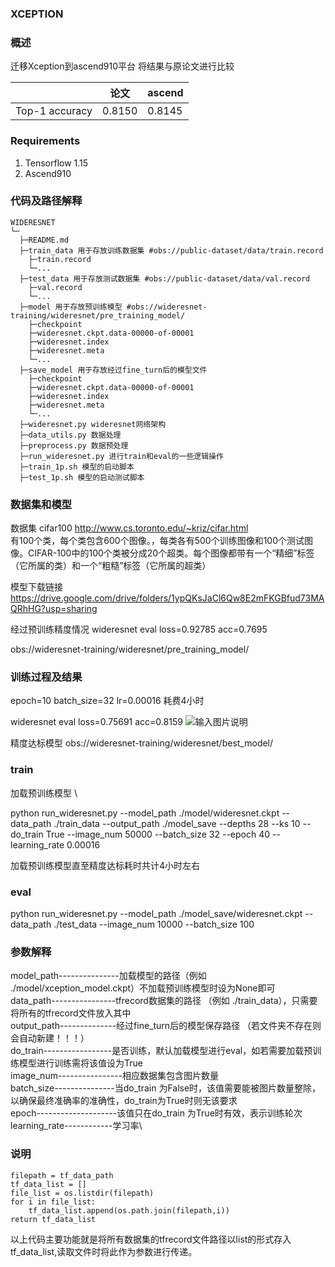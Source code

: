 ###   **XCEPTION** 


###   **概述** 

迁移Xception到ascend910平台
将结果与原论文进行比较

 |                | 论文   | ascend |
|----------------|------|--------|
| Top-1 accuracy | 0.8150 | 0.8145 |

###  Requirements

1. Tensorflow 1.15
2. Ascend910

###   **代码及路径解释** 



```
WIDERESNET
└─ 
  ├─README.md
  ├─train_data 用于存放训练数据集 #obs://public-dataset/data/train.record 
  	├─train.record
  	└─...
  ├─test_data 用于存放测试数据集 #obs://public-dataset/data/val.record
  	├─val.record  
  	└─...
  ├─model 用于存放预训练模型 #obs://wideresnet-training/wideresnet/pre_training_model/
  	├─checkpoint
  	├─wideresnet.ckpt.data-00000-of-00001
  	├─wideresnet.index
  	├─wideresnet.meta
  	└─...
  ├─save_model 用于存放经过fine_turn后的模型文件
  	├─checkpoint
  	├─wideresnet.ckpt.data-00000-of-00001
  	├─wideresnet.index
  	├─wideresnet.meta
  	└─...
  ├─wideresnet.py wideresnet网络架构
  ├─data_utils.py 数据处理
  ├─preprocess.py 数据预处理
  ├─run_wideresnet.py 进行train和eval的一些逻辑操作
  ├─train_1p.sh 模型的启动脚本
  ├─test_1p.sh 模型的启动测试脚本
```
###   **数据集和模型** 

数据集 cifar100
http://www.cs.toronto.edu/~kriz/cifar.html \
有100个类，每个类包含600个图像。，每类各有500个训练图像和100个测试图像。CIFAR-100中的100个类被分成20个超类。每个图像都带有一个“精细”标签（它所属的类）和一个“粗糙”标签（它所属的超类）


模型下载链接
https://drive.google.com/drive/folders/1ypQKsJaCl6Qw8E2mFKGBfud73MAQRhHG?usp=sharing

经过预训练精度情况 
wideresnet eval  loss=0.92785   acc=0.7695   

obs://wideresnet-training/wideresnet/pre_training_model/

### 训练过程及结果
epoch=10
batch_size=32
lr=0.00016
耗费4小时

wideresnet eval  loss=0.75691   acc=0.8159 
![输入图片说明](https://images.gitee.com/uploads/images/2020/1224/145251_2557cddd_8376014.png "屏幕截图.png")


精度达标模型
obs://wideresnet-training/wideresnet/best_model/

###   **train** 
加载预训练模型 \

python    run_wideresnet.py  --model_path ./model/wideresnet.ckpt   --data_path ./train_data --output_path  ./model_save   --depths 28  --ks 10 --do_train True  --image_num  50000   --batch_size  32 --epoch  40 --learning_rate  0.00016

          

加载预训练模型直至精度达标耗时共计4小时左右


###  **eval** 

python    run_wideresnet.py  --model_path ./model_save/wideresnet.ckpt  --data_path ./test_data    --image_num  10000   --batch_size  100  

###  **参数解释**  
 

 model_path---------------加载模型的路径（例如 ./model/xception_model.ckpt）不加载预训练模型时设为None即可  
 data_path----------------tfrecord数据集的路径 （例如 ./train_data），只需要将所有的tfrecord文件放入其中 \
 output_path--------------经过fine_turn后的模型保存路径 （若文件夹不存在则会自动新建！！！）\
 do_train-----------------是否训练，默认加载模型进行eval，如若需要加载预训练模型进行训练需将该值设为True\
 image_num----------------相应数据集包含图片数量\
 batch_size---------------当do_train 为False时，该值需要能被图片数量整除，以确保最终准确率的准确性，do_train为True时则无该要求\
 epoch--------------------该值只在do_train 为True时有效，表示训练轮次\
 learning_rate------------学习率\

### 说明
	filepath = tf_data_path 
	tf_data_list = [] 
	file_list = os.listdir(filepath) 
	for i in file_list: 
		tf_data_list.append(os.path.join(filepath,i)) 
	return tf_data_list  
以上代码主要功能就是将所有数据集的tfrecord文件路径以list的形式存入tf_data_list,读取文件时将此作为参数进行传递。